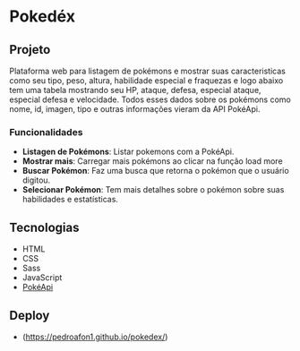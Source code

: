 # Pokedéx



## Projeto
Plataforma web para listagem de pokémons e mostrar suas caracteristicas como seu tipo, peso, altura, habilidade especial e fraquezas e logo abaixo tem uma tabela mostrando seu HP, ataque, defesa, especial ataque, especial defesa e velocidade. Todos esses dados sobre os pokémons como nome, id, imagen, tipo e outras informações vieram da API PokéApi.

### Funcionalidades

* **Listagen de Pokémons**: Listar pokemons com a PokéApi.
* **Mostrar mais**: Carregar mais pokémons ao clicar na função load more
* **Buscar Pokémon**: Faz uma busca que retorna o pokémon que o usuário digitou.
* **Selecionar Pokémon**: Tem mais detalhes sobre o pokémon sobre suas habilidades e estatísticas.

## Tecnologias
* HTML
* CSS
* Sass
* JavaScript
* [PokéApi](https://pokeapi.co/)

## Deploy
* (https://pedroafon1.github.io/pokedex/)
